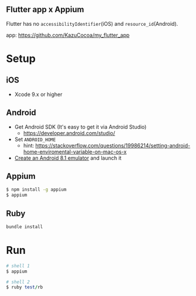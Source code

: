 ## Flutter app x Appium

Flutter has no `accessibilityIdentifier`(iOS) and `resource_id`(Android).

app: https://github.com/KazuCocoa/my_flutter_app

# Setup

## iOS

- Xcode 9.x or higher

## Android

- Get Android SDK (It's easy to get it via Android Studio)
  - https://developer.android.com/studio/
- Set `ANDROID_HOME`
  - hint: https://stackoverflow.com/questions/19986214/setting-android-home-enviromental-variable-on-mac-os-x
- [Create an Android 8.1 emulator](https://developer.android.com/studio/run/managing-avds) and launch it

## Appium

```bash
$ npm install -g appium
$ appium
```

## Ruby

```ruby
bundle install
```

# Run

```bash
# shell 1
$ appium
```

```ruby
# shell 2
$ ruby test/rb
```
